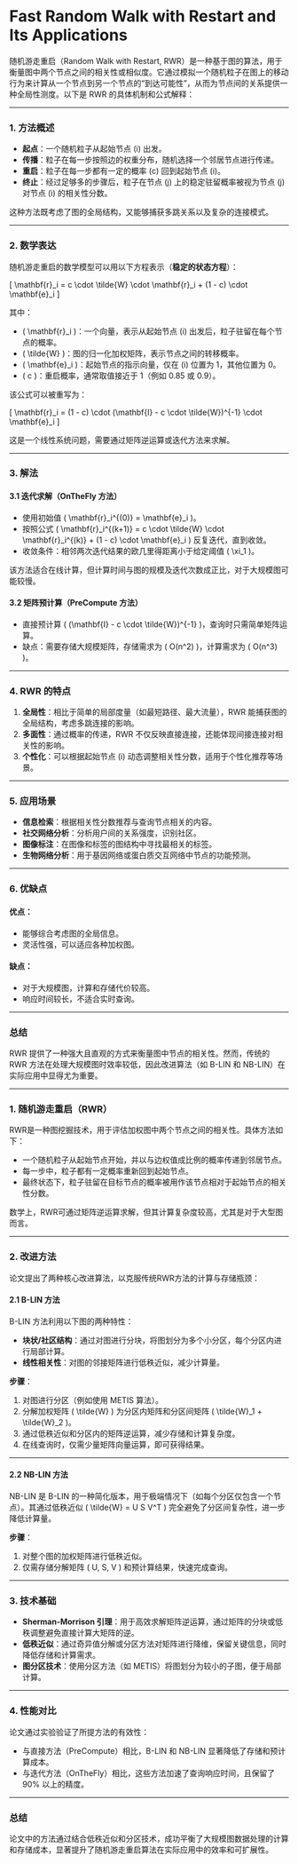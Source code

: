 # Fast Random Walk with Restart and Its Applications

随机游走重启（Random Walk with Restart, RWR）是一种基于图的算法，用于衡量图中两个节点之间的相关性或相似度。它通过模拟一个随机粒子在图上的移动行为来计算从一个节点到另一个节点的“到达可能性”，从而为节点间的关系提供一种全局性测度。以下是 RWR 的具体机制和公式解释：

---

### **1. 方法概述**
- **起点**：一个随机粒子从起始节点 \(i\) 出发。
- **传播**：粒子在每一步按照边的权重分布，随机选择一个邻居节点进行传递。
- **重启**：粒子在每一步都有一定的概率 \(c\) 回到起始节点 \(i\)。
- **终止**：经过足够多的步骤后，粒子在节点 \(j\) 上的稳定驻留概率被视为节点 \(j\) 对节点 \(i\) 的相关性分数。

这种方法既考虑了图的全局结构，又能够捕获多跳关系以及复杂的连接模式。

---

### **2. 数学表达**
随机游走重启的数学模型可以用以下方程表示（**稳定的状态方程**）：

\[
\mathbf{r}_i = c \cdot \tilde{W} \cdot \mathbf{r}_i + (1 - c) \cdot \mathbf{e}_i
\]

其中：
- \( \mathbf{r}_i \)：一个向量，表示从起始节点 \(i\) 出发后，粒子驻留在每个节点的概率。
- \( \tilde{W} \)：图的归一化加权矩阵，表示节点之间的转移概率。
- \( \mathbf{e}_i \)：起始节点的指示向量，仅在 \(i\) 位置为 1，其他位置为 0。
- \( c \)：重启概率，通常取值接近于 1（例如 0.85 或 0.9）。

该公式可以被重写为：

\[
\mathbf{r}_i = (1 - c) \cdot (\mathbf{I} - c \cdot \tilde{W})^{-1} \cdot \mathbf{e}_i
\]

这是一个线性系统问题，需要通过矩阵逆运算或迭代方法来求解。

---

### **3. 解法**
#### **3.1 迭代求解（OnTheFly 方法）**
- 使用初始值 \( \mathbf{r}_i^{(0)} = \mathbf{e}_i \)。
- 按照公式 \( \mathbf{r}_i^{(k+1)} = c \cdot \tilde{W} \cdot \mathbf{r}_i^{(k)} + (1 - c) \cdot \mathbf{e}_i \) 反复迭代，直到收敛。
- 收敛条件：相邻两次迭代结果的欧几里得距离小于给定阈值 \( \xi_1 \)。

该方法适合在线计算，但计算时间与图的规模及迭代次数成正比，对于大规模图可能较慢。

#### **3.2 矩阵预计算（PreCompute 方法）**
- 直接预计算 \( (\mathbf{I} - c \cdot \tilde{W})^{-1} \)，查询时只需简单矩阵运算。
- 缺点：需要存储大规模矩阵，存储需求为 \( O(n^2) \)，计算需求为 \( O(n^3) \)。

---

### **4. RWR 的特点**
1. **全局性**：相比于简单的局部度量（如最短路径、最大流量），RWR 能捕获图的全局结构，考虑多跳连接的影响。
2. **多面性**：通过概率的传递，RWR 不仅反映直接连接，还能体现间接连接对相关性的影响。
3. **个性化**：可以根据起始节点 \(i\) 动态调整相关性分数，适用于个性化推荐等场景。

---

### **5. 应用场景**
- **信息检索**：根据相关性分数推荐与查询节点相关的内容。
- **社交网络分析**：分析用户间的关系强度，识别社区。
- **图像标注**：在图像和标签的图结构中寻找最相关的标签。
- **生物网络分析**：用于基因网络或蛋白质交互网络中节点的功能预测。

---

### **6. 优缺点**
#### 优点：
- 能够综合考虑图的全局信息。
- 灵活性强，可以适应各种加权图。

#### 缺点：
- 对于大规模图，计算和存储代价较高。
- 响应时间较长，不适合实时查询。

---

### 总结
RWR 提供了一种强大且直观的方式来衡量图中节点的相关性。然而，传统的 RWR 方法在处理大规模图时效率较低，因此改进算法（如 B-LIN 和 NB-LIN）在实际应用中显得尤为重要。

---

### 1. **随机游走重启（RWR）**
RWR是一种图挖掘技术，用于评估加权图中两个节点之间的相关性。具体方法如下：
- 一个随机粒子从起始节点开始，并以与边权值成比例的概率传递到邻居节点。
- 每一步中，粒子都有一定概率重新回到起始节点。
- 最终状态下，粒子驻留在目标节点的概率被用作该节点相对于起始节点的相关性分数。

数学上，RWR可通过矩阵逆运算求解，但其计算复杂度较高，尤其是对于大型图而言。

---

### 2. **改进方法**
论文提出了两种核心改进算法，以克服传统RWR方法的计算与存储瓶颈：

#### **2.1 B-LIN 方法**
B-LIN 方法利用以下图的两种特性：
- **块状/社区结构**：通过对图进行分块，将图划分为多个小分区，每个分区内进行局部计算。
- **线性相关性**：对图的邻接矩阵进行低秩近似，减少计算量。

**步骤**：
1. 对图进行分区（例如使用 METIS 算法）。
2. 分解加权矩阵 \( \tilde{W} \) 为分区内矩阵和分区间矩阵 \( \tilde{W}_1 + \tilde{W}_2 \)。
3. 通过低秩近似和分区内的矩阵逆运算，减少存储和计算复杂度。
4. 在线查询时，仅需少量矩阵向量运算，即可获得结果。

---

#### **2.2 NB-LIN 方法**
NB-LIN 是 B-LIN 的一种简化版本，用于极端情况下（如每个分区仅包含一个节点）。其通过低秩近似 \( \tilde{W} = U S V^T \) 完全避免了分区间复杂性，进一步降低计算量。

**步骤**：
1. 对整个图的加权矩阵进行低秩近似。
2. 仅需存储分解矩阵 \( U, S, V \) 和预计算结果，快速完成查询。

---

### 3. **技术基础**
- **Sherman-Morrison 引理**：用于高效求解矩阵逆运算，通过矩阵的分块或低秩调整避免直接计算大矩阵的逆。
- **低秩近似**：通过奇异值分解或分区方法对矩阵进行降维，保留关键信息，同时降低存储和计算需求。
- **图分区技术**：使用分区方法（如 METIS）将图划分为较小的子图，便于局部计算。

---

### 4. **性能对比**
论文通过实验验证了所提方法的有效性：
- 与直接方法（PreCompute）相比，B-LIN 和 NB-LIN 显著降低了存储和预计算成本。
- 与迭代方法（OnTheFly）相比，这些方法加速了查询响应时间，且保留了 90% 以上的精度。

---

### 总结
论文中的方法通过结合低秩近似和分区技术，成功平衡了大规模图数据处理的计算和存储成本，显著提升了随机游走重启算法在实际应用中的效率和可扩展性。